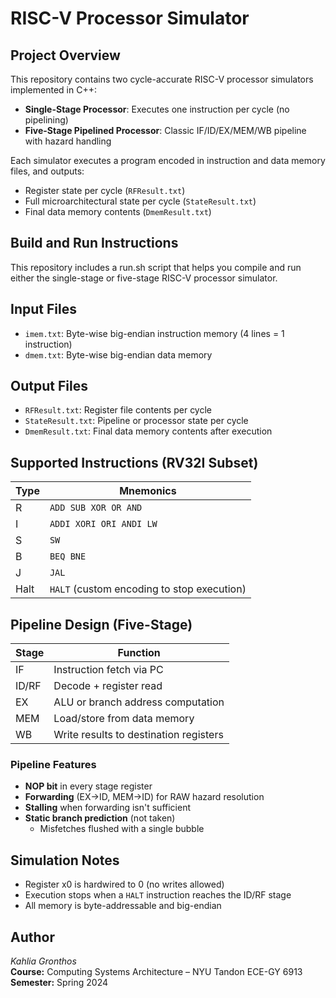 # RISC-V Processor Simulator

## Project Overview
This repository contains two cycle-accurate RISC-V processor simulators implemented in C++:
- **Single-Stage Processor**: Executes one instruction per cycle (no pipelining)
- **Five-Stage Pipelined Processor**: Classic IF/ID/EX/MEM/WB pipeline with hazard handling

Each simulator executes a program encoded in instruction and data memory files, and outputs:
- Register state per cycle (`RFResult.txt`)
- Full microarchitectural state per cycle (`StateResult.txt`)
- Final data memory contents (`DmemResult.txt`)


## Build and Run Instructions

This repository includes a run.sh script that helps you compile and run either the single-stage or five-stage RISC-V processor simulator.


## Input Files
- `imem.txt`: Byte-wise big-endian instruction memory (4 lines = 1 instruction)
- `dmem.txt`: Byte-wise big-endian data memory


## Output Files
- `RFResult.txt`: Register file contents per cycle
- `StateResult.txt`: Pipeline or processor state per cycle
- `DmemResult.txt`: Final data memory contents after execution


## Supported Instructions (RV32I Subset)

| Type | Mnemonics |
|------|-----------|
| R    | `ADD SUB XOR OR AND` |
| I    | `ADDI XORI ORI ANDI LW` |
| S    | `SW` |
| B    | `BEQ BNE` |
| J    | `JAL` |
| Halt | `HALT` (custom encoding to stop execution) |


## Pipeline Design (Five-Stage)

| Stage | Function |
|-------|----------|
| IF    | Instruction fetch via PC |
| ID/RF | Decode + register read |
| EX    | ALU or branch address computation |
| MEM   | Load/store from data memory |
| WB    | Write results to destination registers |


### Pipeline Features
- **NOP bit** in every stage register
- **Forwarding** (EX→ID, MEM→ID) for RAW hazard resolution
- **Stalling** when forwarding isn't sufficient
- **Static branch prediction** (not taken)
  - Misfetches flushed with a single bubble


## Simulation Notes
- Register x0 is hardwired to 0 (no writes allowed)
- Execution stops when a `HALT` instruction reaches the ID/RF stage
- All memory is byte-addressable and big-endian


## Author
*Kahlia Gronthos*  
**Course:** Computing Systems Architecture – NYU Tandon ECE-GY 6913  
**Semester:** Spring 2024
